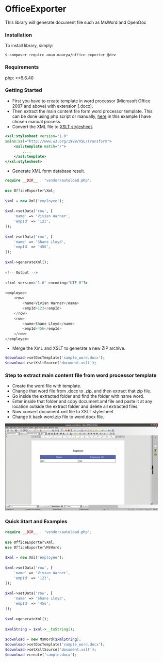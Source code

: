 
# OfficeExporter

This library will generate document file such as MsWord and OpenDoc

### Installation

To install library, simply:

    $ composer require aman.maurya/office-exporter @dev

### Requirements

php: >=5.6.40

### Getting Started

- First you have to create template in word processor (Microsoft Office 2007 and above) with extension [.docx].
- Then extract the main content file form word processor template. This can be done using php script or manually, [here](https://github.com/aman-maurya/OfficeExporter#step-to-extract-main-content-file-from-word-processor-template) in this example I have chosen manual process.
- Convert the XML file to [XSLT stylesheet](https://www.w3schools.com/xml/xsl_intro.asp). 

```xml  
<xsl:stylesheet version="1.0"  
xmlns:xsl="http://www.w3.org/1999/XSL/Transform">
	<xsl:template match="/">
		....
	</xsl:template>
</xsl:stylesheet>
```
- Generate XML form database result.

```php
require __DIR__ . 'vendor/autoload.php';

use OfficeExporter\Xml;

$xml = new Xml('employee');

$xml->setData('row', [
	'name' => 'Vivian Warner',
	'empId' => '123',
]);

$xml->setData('row', [
	'name' => 'Shane Lloyd',
	'empId' => '456',
]);

$xml->generateXml();

<!-- Output -->

<?xml version="1.0" encoding="UTF-8"?>

<employee>
	<row>
		<name>Vivian Warner</name>
		<empId>123</empId>
	</row>
	<row>
		<name>Shane Lloyd</name>
		<empId>456</empId>
	</row>
</employee>
```
- Merge the XmL and XSLT to generate a new ZIP archive. 

```php
$download->setDocTemplate('sample_word.docx');
$download->setXsltSource('document.xslt');
```
### Step to extract main content file from word processor template

- Create the word file with template.
- Change that word file from .docx to .zip, and then extract that zip file.
- Go inside the extracted folder and find the folder with name word.
- Enter inside that folder and copy document.xml file and paste it at any location outside the extract folder and delete all extracted files.
- Now convert document.xml file to XSLT stylesheet
- Change it back word.zip file to word.docx file.

<p align="center">
  <img alt="Office Exporter in action" src="https://github.com/aman-maurya/OfficeExporter/blob/master/OfficeExporter.gif">
</p>

### Quick Start and Examples

```php
require __DIR__ . 'vendor/autoload.php';

use OfficeExporter\Xml;
use OfficeExporter\MsWord;

$xml = new Xml('employee');

$xml->setData('row', [
	'name' => 'Vivian Warner',
	'empId' => '123',
]);

$xml->setData('row', [
	'name' => 'Shane Lloyd',
	'empId' => '456',
]);

$xml->generateXml();

$xmlString = $xml->__toString();

$download = new MsWord($xmlString);
$download->setDocTemplate('sample_word.docx');
$download->setXsltSource('document.xslt');
$download->create('sample.docx');

```



